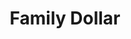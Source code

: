 ---
title: "Family Dollar"
url: /charlotte/family-dollar-north-tryon-street/
shop: variety store
---